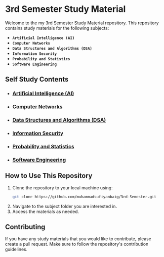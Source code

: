 # 3rd Semester Study Material

Welcome to the my 3rd Semester Study Material repository. This repository contains study materials for the following subjects:

- **`Artificial Intelligence (AI)`**
- **`Computer Networks`**
- **`Data Structures and Algorithms (DSA)`**
- **`Information Security`**
- **`Probability and Statistics`**
- **`Software Engineering`**

## Self Study Contents

- ### [Artificial Intelligence (AI)](./Artificial%20Intelligence/Readme.md)

- ### [Computer Networks](./Computer%20Network/README.md)

- ### [Data Structures and Algorithms (DSA)](./Data%20Structures%20&%20Algorithms/Notes.txt)

- ### [Information Security](./Information%20Security/Notes.txt)

- ### [Probability and Statistics](./Probablity%20&%20Stats/Notes.txt)

- ### [Software Engineering](./Software%20Engineering/Readme.md)


## How to Use This Repository

1. Clone the repository to your local machine using:
    ```bash
    git clone https://github.com/muhammadsufiyanbaig/3rd-Semester.git
    ```
2. Navigate to the subject folder you are interested in.
3. Access the materials as needed.

## Contributing

If you have any study materials that you would like to contribute, please create a pull request. Make sure to follow the repository's contribution guidelines.

